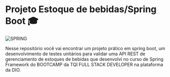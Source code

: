 # Projeto Estoque de bebidas/Spring Boot 🎓
<div>
  
   <img aling='center' alt= 'SPRING' src='https://img.shields.io/badge/Spring-6DB33F?style=for-the-badge&logo=spring&logoColor=white'/>
</div>  

Nesse repositório você vai encontrar um projeto prático em spring boot, um desenvolvimento de testes unitários para validar uma API REST de gerenciamento de estoques de bebidas que desenvolvi no curso de Spring Framework do BOOTCAMP da TQI FULL STACK DEVELOPER na plataforma da DIO.
